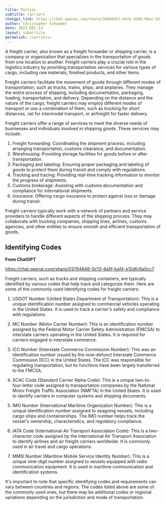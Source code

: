 ```yaml
---
title: Parties
subtitle: Carriers
chatgpt_link: https://chat.openai.com/share/306b6457-4a7e-4206-96ac-05fa2e9bfd05
author: Christopher Schoeder
date: 2023-DEC-13
layout: subarticle
permalink: /carriers/
---
```


A freight carrier, also known as a freight forwarder or shipping carrier, is a company or organization that specializes in the transportation of goods from one location to another. Freight carriers play a crucial role in the logistics industry by providing transportation services for various types of cargo, including raw materials, finished products, and other items.

Freight carriers facilitate the movement of goods through different modes of transportation, such as trucks, trains, ships, and airplanes. They manage the entire process of shipping, including documentation, packaging, loading, transportation, and delivery. Depending on the distance and the nature of the cargo, freight carriers may employ different modes of transport or use a combination of them, such as trucking for short distances, rail for intermodal transport, or airfreight for faster delivery.

Freight carriers offer a range of services to meet the diverse needs of businesses and individuals involved in shipping goods. These services may include:

1. Freight forwarding: Coordinating the shipment process, including arranging transportation, customs clearance, and documentation.
2. Warehousing: Providing storage facilities for goods before or after transportation.
3. Packaging and labeling: Ensuring proper packaging and labeling of goods to protect them during transit and comply with regulations.
4. Tracking and tracing: Providing real-time tracking information to monitor the progress of shipments.
5. Customs brokerage: Assisting with customs documentation and compliance for international shipments.
6. Insurance: Offering cargo insurance to protect against loss or damage during transit.

Freight carriers typically work with a network of partners and service providers to handle different aspects of the shipping process. They may collaborate with trucking companies, shipping lines, airlines, customs agencies, and other entities to ensure smooth and efficient transportation of goods.

## Identifying Codes

**From ChatGPT**

https://chat.openai.com/share/03794646-0c13-4a5f-baf4-e12dfc6a0cc7

Freight carriers, such as trucks and shipping containers, are typically identified by various codes that help track and categorize them. Here are some of the commonly used identifying codes for freight carriers:

1. USDOT Number (United States Department of Transportation): This is a unique identification number assigned to commercial vehicles operating in the United States. It is used to track a carrier's safety and compliance with regulations.

2. MC Number (Motor Carrier Number): This is an identification number assigned by the Federal Motor Carrier Safety Administration (FMCSA) to interstate carriers operating in the United States. It is required for carriers engaged in interstate commerce.

3. ICC Number (Interstate Commerce Commission Number): This was an identification number issued by the now-defunct Interstate Commerce Commission (ICC) in the United States. The ICC was responsible for regulating transportation, but its functions have been largely transferred to the FMCSA.

4. SCAC Code (Standard Carrier Alpha Code): This is a unique two-to-four-letter code assigned to transportation companies by the National Motor Freight Traffic Association (NMFTA) in the United States. It is used to identify carriers in computer systems and shipping documents.

5. IMO Number (International Maritime Organization Number): This is a unique identification number assigned to seagoing vessels, including cargo ships and containerships. The IMO number helps track the vessel's ownership, characteristics, and regulatory compliance.

6. IATA Code (International Air Transport Association Code): This is a two-character code assigned by the International Air Transport Association to identify airlines and air freight carriers worldwide. It is commonly used in air travel and cargo operations.

7. MMSI Number (Maritime Mobile Service Identity Number): This is a unique nine-digit number assigned to vessels equipped with radio communication equipment. It is used in maritime communication and identification systems.

It's important to note that specific identifying codes and requirements can vary between countries and regions. The codes listed above are some of the commonly used ones, but there may be additional codes or regional variations depending on the jurisdiction and mode of transportation.

